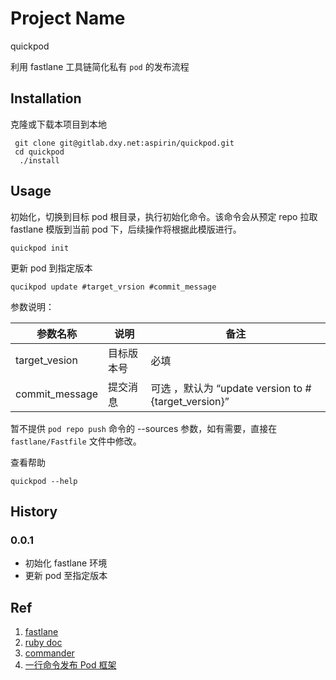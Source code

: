 # 
# Project Name

quickpod

利用 fastlane 工具链简化私有 `pod` 的发布流程

## Installation

克隆或下载本项目到本地

```
 git clone git@gitlab.dxy.net:aspirin/quickpod.git
 cd quickpod
  ./install
```

## Usage
初始化，切换到目标 pod 根目录，执行初始化命令。该命令会从预定 repo 拉取 fastlane 模版到当前 pod 下，后续操作将根据此模版进行。

```
quickpod init
```


更新 pod 到指定版本

```
qucikpod update #target_vrsion #commit_message
```

参数说明：

|  参数名称 |说明  | 备注 |
| --- | --- | --- |
| target_vesion | 目标版本号 |必填  |
| commit_message | 提交消息 |可选 ，默认为 “update version to #{target_version}” |

暂不提供 `pod repo push` 命令的 --sources 参数，如有需要，直接在 `fastlane/Fastfile` 文件中修改。

查看帮助

```
quickpod --help 
```

## History

### 0.0.1
  * 初始化 fastlane 环境
  * 更新 pod 至指定版本

  
## Ref
1. [fastlane](https://fastlane.tools)
2. [ruby doc](http://ruby-doc.org)
3. [commander](https://github.com/commander-rb/commander)
4. [一行命令发布 Pod 框架](https://juejin.im/entry/58df270f61ff4b006b1227c9)

  


